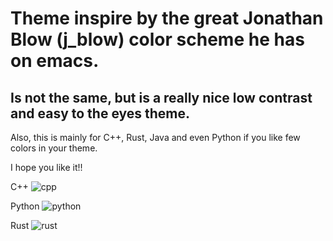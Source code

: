 # Theme inspire by the great Jonathan Blow (j_blow) color scheme he has on emacs.  
## Is not the same, but is a really nice low contrast and easy to the eyes theme.
Also, this is mainly for C++, Rust, Java and even Python if you like few colors in your theme.

I hope you like it!! 


C++
![cpp](https://user-images.githubusercontent.com/54272736/120124534-659eaa00-c17a-11eb-8195-0e0ce9b7659c.JPG)

Python
![python](https://user-images.githubusercontent.com/54272736/120124556-7f3ff180-c17a-11eb-841e-e88585183e95.JPG)

Rust
![rust](https://user-images.githubusercontent.com/54272736/120124558-80711e80-c17a-11eb-9f4e-7036f75c0910.JPG)
